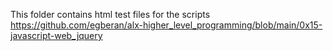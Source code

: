 This folder contains html test files for the scripts https://github.com/egberan/alx-higher_level_programming/blob/main/0x15-javascript-web_jquery
